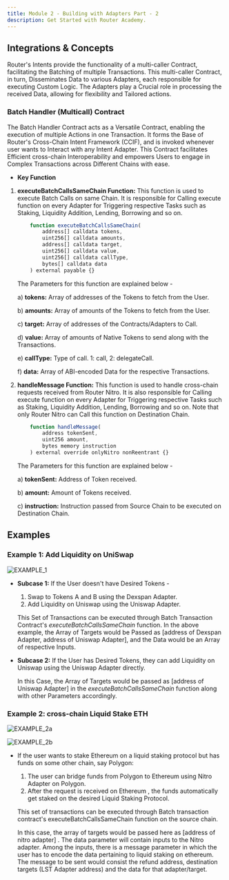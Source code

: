 ```yaml
---
title: Module 2 - Building with Adapters Part - 2
description: Get Started with Router Academy.
---
```


## Integrations & Concepts

Router's Intents provide the functionality of a multi-caller Contract, facilitating the Batching of multiple Transactions. This multi-caller Contract, in turn, Disseminates Data to various Adapters, each responsible for executing Custom Logic. The Adapters play a Crucial role in processing the received Data, allowing for flexibility and Tailored actions.

### **Batch Handler (Multicall) Contract**

The Batch Handler Contract acts as a Versatile Contract, enabling the execution of multiple Actions in one Transaction. It forms the Base of Router's Cross-Chain Intent Framework (CCIF), and is invoked whenever user wants to Interact with any Intent Adapter. This Contract facilitates Efficient cross-chain Interoperability and empowers Users to engage in Complex Transactions across Different Chains with ease.

- **Key Function**

1. **executeBatchCallsSameChain Function:** This function is used to execute Batch Calls on same Chain. It is responsible for Calling execute function on every Adapter for Triggering respective Tasks such as Staking, Liquidity Addition, Lending, Borrowing and so on.

    ```jsx
        function executeBatchCallsSameChain(
            address[] calldata tokens,
            uint256[] calldata amounts,
            address[] calldata target,
            uint256[] calldata value,
            uint256[] calldata callType,
            bytes[] calldata data
        ) external payable {}
    ```

    The Parameters for this function are explained below -

    a) **tokens:** Array of addresses of the Tokens to fetch from the User.

    b) **amounts:** Array of amounts of the Tokens to fetch from the User.

    c) **target:** Array of addresses of the Contracts/Adapters to Call.

    d) **value:** Array of amounts of Native Tokens to send along with the Transactions.

    e) **callType:** Type of call. 1: call, 2: delegateCall.

    f) **data:** Array of ABI-encoded Data for the respective Transactions.


2. **handleMessage Function:** This function is used to handle cross-chain requests received from Router Nitro. It is also responsible for Calling execute function on every Adapter for Triggering respective Tasks such as Staking, Liquidity Addition, Lending, Borrowing and so on. Note that only Router Nitro can Call this function on Destination Chain.

    ```jsx
        function handleMessage(
            address tokenSent,
            uint256 amount,
            bytes memory instruction
        ) external override onlyNitro nonReentrant {}
    ```

    The Parameters for this function are explained below -

    a) **tokenSent:** Address of Token received.

    b) **amount:** Amount of Tokens received.

    c) **instruction:** Instruction passed from Source Chain to be executed on Destination Chain.    

## Examples

### **Example 1: Add Liquidity on UniSwap**

![EXAMPLE_1](https://github.com/ShivankK26/Router-Academy-Courses/assets/115289871/6d9c41e0-c890-42a3-8ed7-6dcad65d9d4f)

- **Subcase 1:** If the User doesn't have Desired Tokens -

    1. Swap to Tokens A and B using the Dexspan Adapter.
    2. Add Liquidity on Uniswap using the Uniswap Adapter.

   This Set of Transactions can be executed through Batch Transaction Contract's _executeBatchCallsSameChain_ function. In the above example, the Array of Targets would be Passed as [address of Dexspan Adapter, address of Uniswap Adapter], and the Data would be an Array of respective Inputs.

- **Subcase 2:** If the User has Desired Tokens, they can add Liquidity on Uniswap using the Uniswap Adapter directly.

   In this Case, the Array of Targets would be passed as [address of Uniswap Adapter] in the _executeBatchCallsSameChain_ function along with other Parameters accordingly.

### **Example 2: cross-chain Liquid Stake ETH**

![EXAMPLE_2a](https://github.com/ShivankK26/Router-Academy-Courses/assets/115289871/7aff2df3-a98c-435d-b7ce-15920ba41ede)

![EXAMPLE_2b](https://github.com/ShivankK26/Router-Academy-Courses/assets/115289871/b2ab161a-9490-47b0-8c85-79ee4f10ea92)

- If the user wants to stake Ethereum on a liquid staking protocol but has funds on some other chain, say Polygon:

    1. The user can bridge funds from Polygon to Ethereum using Nitro Adapter on Polygon.
    2. After the request is received on Ethereum , the funds automatically get staked on the desired Liquid Staking Protocol.

   This set of transactions can be executed through Batch transaction contract's executeBatchCallsSameChain function on the source chain.
   
   In this case, the array of targets would be passed here as [address of nitro adapter] . The data parameter will contain inputs to the Nitro adapter. Among the inputs, there is a message parameter in which the user has to encode the data pertaining to liquid staking on ethereum. The message to be sent would consist the refund address, destination targets (LST Adapter address) and the data for that adapter/target.
